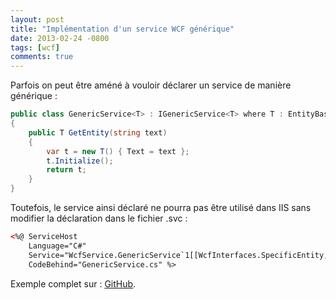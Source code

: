 ```yaml
---
layout: post
title: "Implémentation d'un service WCF générique"
date: 2013-02-24 -0800
tags: [wcf]
comments: true
---
```


Parfois on peut être améné à vouloir déclarer un service de manière générique :

```` csharp
public class GenericService<T> : IGenericService<T> where T : EntityBase, new()
{
    public T GetEntity(string text)
    {
        var t = new T() { Text = text };
        t.Initialize();
        return t;
    }
}
````

Toutefois, le service ainsi déclaré ne pourra pas être utilisé dans IIS sans modifier la déclaration dans le fichier .svc :

```` xml
<%@ ServiceHost 
    Language="C#"
    Service="WcfService.GenericService`1[[WcfInterfaces.SpecificEntity, WcfInterfaces]]" 
    CodeBehind="GenericService.cs" %>
````

Exemple complet sur : [GitHub](https://github.com/mathieubrun/Samples).